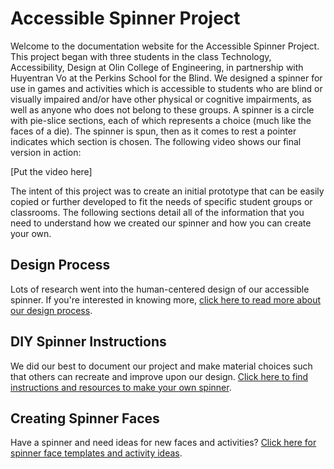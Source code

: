 # Accessible Spinner Project
Welcome to the documentation website for the Accessible Spinner Project. This project began with three students in the class Technology, Accessibility, Design at Olin College of Engineering, in partnership with Huyentran Vo at the Perkins School for the Blind. We designed a spinner for use in games and activities which is accessible to students who are blind or visually impaired and/or have other physical or cognitive impairments, as well as anyone who does not belong to these groups. A spinner is a circle with pie-slice sections, each of which represents a choice (much like the faces of a die). The spinner is spun, then as it comes to rest a pointer indicates which section is chosen.  The following video shows our final version in action:

[Put the video here]

The intent of this project was to create an initial prototype that can be easily copied or further developed to fit the needs of specific student groups or classrooms.  The following sections detail all of the information that you need to understand how we created our spinner and how you can create your own.

## Design Process
Lots of research went into the human-centered design of our accessible spinner. If you're interested in knowing more, [click here to read more about our design process](process.md). 

## DIY Spinner Instructions
We did our best to document our project and make material choices such that others can recreate and improve upon our design. [Click here to find instructions and resources to make your own spinner](instructions.md).

## Creating Spinner Faces
Have a spinner and need ideas for new faces and activities?  [Click here for spinner face templates and activity ideas](https://docs.google.com/document/d/1C3TX7NpdmWl5FYuVVCet6L-TKNyJmQFPotxfhqQD3eU/edit?usp=sharing).
